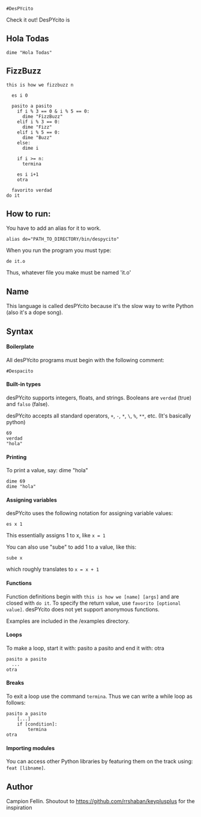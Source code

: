 `#DesPYcito`

Check it out! DesPYcito is 

## Hola Todas
```
dime "Hola Todas"
```

## FizzBuzz

```
this is how we fizzbuzz n

  es i 0

  pasito a pasito
    if i % 3 == 0 & i % 5 == 0:
      dime "FizzBuzz"
    elif i % 3 == 0:
      dime "Fizz"
    elif i % 5 == 0:
      dime "Buzz"
    else:
      dime i

    if i >= n:
      termina

    es i i+1
    otra

  favorito verdad
do it
```

## How to run:

You have to add an alias for it to work.
```
alias de="PATH_TO_DIRECTORY/bin/despycito"
```

When you run the program you must type:

```
de it.o
```

Thus, whatever file you make must be named 'it.o'

## Name
This language is called desPYcito because it's the slow way to write Python (also it's a dope song).

## Syntax

#### Boilerplate
All desPYcito programs must begin with the following comment:

```
#Despacito
```

#### Built-in types
desPYcito supports integers, floats, and strings. Booleans are `verdad` (true) and `falso` (false).

desPYcito accepts all standard operators, `+`, `-`, `*`, `\`, `%`, `**`, etc. (It's basically python)

```
69
verdad
"hola"
```

#### Printing
To print a value, say: dime "hola"

```
dime 69
dime "hola"
```


#### Assigning variables
desPYcito uses the following notation for assigning variable values:

```
es x 1
```

This essentially assigns 1 to x, like `x = 1`

You can also use "sube" to add 1 to a value, like this:

```
sube x
```
which roughly translates to `x = x + 1`

#### Functions
Function definitions begin with `this is how we [name] [args]` and are closed with `do it`. To specify the return value, use `favorito [optional value]`. desPYcito does not yet support anonymous functions.

Examples are included in the /examples directory.

#### Loops
To make a loop, start it with: pasito a pasito and end it with: otra
```
pasito a pasito
  ...
otra
```

#### Breaks
To exit a loop use the command `termina`. Thus we can write a while loop as follows:

```
pasito a pasito
	[...]
	if [condition]:
		termina
otra
```

#### Importing modules
You can access other Python libraries by featuring them on the track using: `feat [libname]`.

## Author

Campion Fellin. Shoutout to https://github.com/rrshaban/keyplusplus for the inspiration
